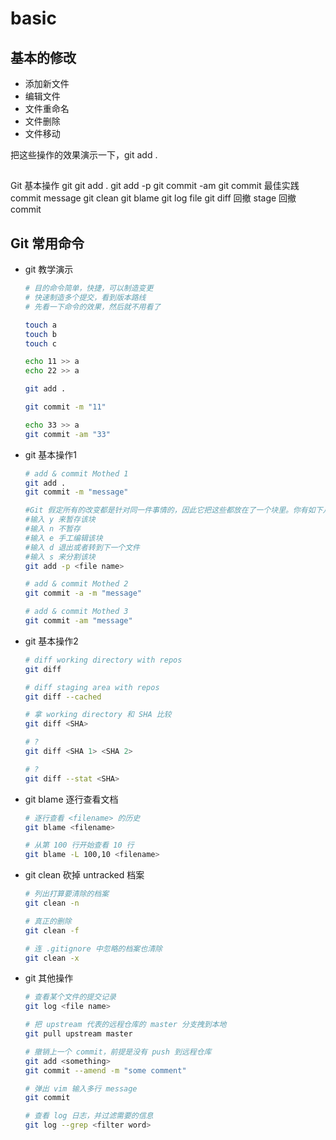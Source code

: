 # basic

## 基本的修改

- 添加新文件
- 编辑文件
- 文件重命名
- 文件删除
- 文件移动

把这些操作的效果演示一下，git add .

## 

Git 基本操作 
    git
    git add .
    git add -p
    git commit -am
    git commit
        最佳实践
            commit message
    git clean
    git blame
    git log file
    git diff
    回撤 stage
    回撤 commit



## Git 常用命令

- git 教学演示  

    ```bash
    # 目的命令简单，快捷，可以制造变更
    # 快速制造多个提交，看到版本路线
    # 先看一下命令的效果，然后就不用看了

    touch a
    touch b
    touch c
    
    echo 11 >> a
    echo 22 >> a
    
    git add .

    git commit -m "11"
    
    echo 33 >> a
    git commit -am "33"
    ```


- git 基本操作1  

    ```bash
    # add & commit Mothed 1
    git add .
    git commit -m "message"

    #Git 假定所有的改变都是针对同一件事情的，因此它把这些都放在了一个块里。你有如下几个选项：
    #输入 y 来暂存该块
    #输入 n 不暂存
    #输入 e 手工编辑该块
    #输入 d 退出或者转到下一个文件
    #输入 s 来分割该块
    git add -p <file name>

    # add & commit Mothed 2
    git commit -a -m "message"

    # add & commit Mothed 3
    git commit -am "message"
    ```

- git 基本操作2  

    ```bash
    # diff working directory with repos 
    git diff

    # diff staging area with repos
    git diff --cached
    
    # 拿 working directory 和 SHA 比较
    git diff <SHA>

    # ?
    git diff <SHA 1> <SHA 2>
    
    # ?
    git diff --stat <SHA>
    ```



- git blame 逐行查看文档

    ```bash
    # 逐行查看 <filename> 的历史
    git blame <filename>

    # 从第 100 行开始查看 10 行
    git blame -L 100,10 <filename>
    ```

- git clean 砍掉 untracked 档案

    ```bash
    # 列出打算要清除的档案
    git clean -n

    # 真正的删除
    git clean -f

    # 连 .gitignore 中忽略的档案也清除
    git clean -x
    ```


- git 其他操作  

    ```bash
    # 查看某个文件的提交记录
    git log <file name>

    # 把 upstream 代表的远程仓库的 master 分支拽到本地
    git pull upstream master

    # 撤销上一个 commit，前提是没有 push 到远程仓库
    git add <something>
    git commit --amend -m "some comment"

    # 弹出 vim 输入多行 message
    git commit

    # 查看 log 日志，并过滤需要的信息
    git log --grep <filter word>
    ```